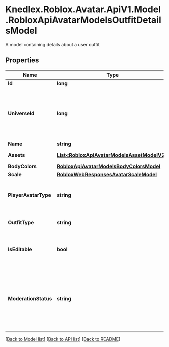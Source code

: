 # Knedlex.Roblox.Avatar.ApiV1.Model.RobloxApiAvatarModelsOutfitDetailsModel
A model containing details about a user outfit

## Properties

Name | Type | Description | Notes
------------ | ------------- | ------------- | -------------
**Id** | **long** | The id | [optional] 
**UniverseId** | **long** | The universe id of the outfit, null when outfit is not created in-experience | [optional] 
**Name** | **string** | The name | [optional] 
**Assets** | [**List&lt;RobloxApiAvatarModelsAssetModelV2&gt;**](RobloxApiAvatarModelsAssetModelV2.md) | A list of assetIds | [optional] 
**BodyColors** | [**RobloxApiAvatarModelsBodyColorsModel**](RobloxApiAvatarModelsBodyColorsModel.md) |  | [optional] 
**Scale** | [**RobloxWebResponsesAvatarScaleModel**](RobloxWebResponsesAvatarScaleModel.md) |  | [optional] 
**PlayerAvatarType** | **string** | The player avatar type - this can be R6 or R15. | [optional] 
**OutfitType** | **string** | The outfit type of the outfit | [optional] 
**IsEditable** | **bool** | Whether the outfit can be edited by the user | [optional] 
**ModerationStatus** | **string** | The moderation status of the outfit, not applicable when outfit is created outside experience | [optional] 

[[Back to Model list]](../README.md#documentation-for-models) [[Back to API list]](../README.md#documentation-for-api-endpoints) [[Back to README]](../README.md)

